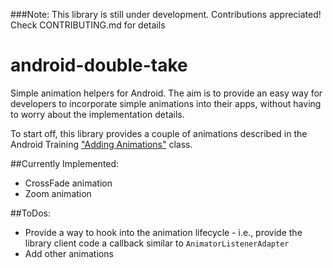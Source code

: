 ###Note: This library is still under development. 
Contributions appreciated! Check CONTRIBUTING.md for details

android-double-take
===================

Simple animation helpers for Android. The aim is to provide an easy way for developers to incorporate simple animations into their apps, without having to worry about the implementation details.

To start off, this library provides a couple of animations described in the Android Training ["Adding Animations"](http://developer.android.com/training/animation/index.html) class.


##Currently Implemented:

  - CrossFade animation
  - Zoom animation


##ToDos:
  
  - Provide a way to hook into the animation lifecycle - i.e., provide the library client code a callback similar to `AnimatorListenerAdapter`
  - Add other animations
